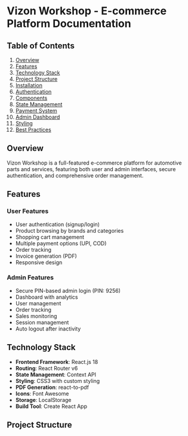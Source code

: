 # Vizon Workshop - E-commerce Platform Documentation

## Table of Contents
1. [Overview](#overview)
2. [Features](#features)
3. [Technology Stack](#technology-stack)
4. [Project Structure](#project-structure)
5. [Installation](#installation)
6. [Authentication](#authentication)
7. [Components](#components)
8. [State Management](#state-management)
9. [Payment System](#payment-system)
10. [Admin Dashboard](#admin-dashboard)
11. [Styling](#styling)
12. [Best Practices](#best-practices)

## Overview
Vizon Workshop is a full-featured e-commerce platform for automotive parts and services, featuring both user and admin interfaces, secure authentication, and comprehensive order management.

## Features

### User Features
- User authentication (signup/login)
- Product browsing by brands and categories
- Shopping cart management
- Multiple payment options (UPI, COD)
- Order tracking
- Invoice generation (PDF)
- Responsive design

### Admin Features
- Secure PIN-based admin login (PIN: 9256)
- Dashboard with analytics
- User management
- Order tracking
- Sales monitoring
- Session management
- Auto logout after inactivity

## Technology Stack
- **Frontend Framework**: React.js 18
- **Routing**: React Router v6
- **State Management**: Context API
- **Styling**: CSS3 with custom styling
- **PDF Generation**: react-to-pdf
- **Icons**: Font Awesome
- **Storage**: LocalStorage
- **Build Tool**: Create React App

## Project Structure 